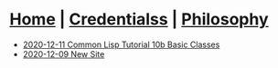 # [Home](index.md) | [Credentialss](creds.md) | [Philosophy](philosophy.md)

- [2020-12-11 Common Lisp Tutorial 10b Basic Classes](blogs/2020-12-11-cl-tut-10b-classes1.md)
- [2020-12-09 New Site](blogs/2020-12-09-new-site.md)
